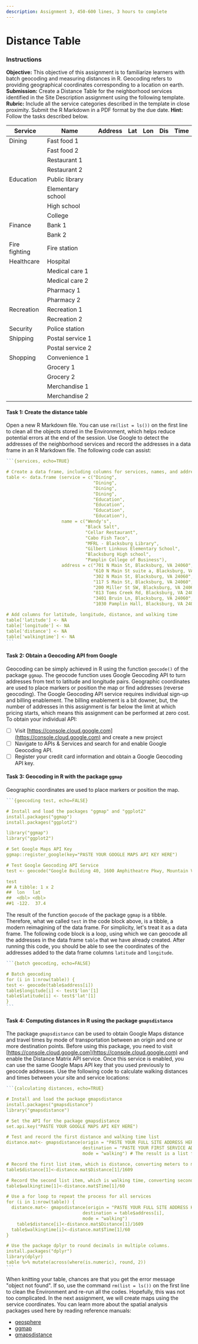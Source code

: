 ```yaml
---
description: Assignment 3, 450-600 lines, 3 hours to complete
---
```


# Distance Table

### Instructions

**Objective:** This objective of this assignment is to familiarize learners with batch geocoding and measuring distances in R. Geocoding refers to providing geographical coordinates corresponding to a location on earth. **Submission:** Create a Distance Table for the neighborhood services identified in the Site Description assignment using the following template. **Rubric:** Include all the service categories described in the template in close proximity. Submit the R Markdown in a PDF format by the due date. **Hint:** Follow the tasks described below.

| Service       | Name              | Address | Lat | Lon | Dis | Time |
| ------------- | ----------------- | ------- | --- | --- | --- | ---- |
| Dining        | Fast food 1       |         |     |     |     |      |
|               | Fast food 2       |         |     |     |     |      |
|               | Restaurant 1      |         |     |     |     |      |
|               | Restaurant 2      |         |     |     |     |      |
| Education     | Public library    |         |     |     |     |      |
|               | Elementary school |         |     |     |     |      |
|               | High school       |         |     |     |     |      |
|               | College           |         |     |     |     |      |
| Finance       | Bank 1            |         |     |     |     |      |
|               | Bank 2            |         |     |     |     |      |
| Fire fighting | Fire station      |         |     |     |     |      |
| Healthcare    | Hospital          |         |     |     |     |      |
|               | Medical care 1    |         |     |     |     |      |
|               | Medical care 2    |         |     |     |     |      |
|               | Pharmacy 1        |         |     |     |     |      |
|               | Pharmacy 2        |         |     |     |     |      |
| Recreation    | Recreation 1      |         |     |     |     |      |
|               | Recreation 2      |         |     |     |     |      |
| Security      | Police station    |         |     |     |     |      |
| Shipping      | Postal service 1  |         |     |     |     |      |
|               | Postal service 2  |         |     |     |     |      |
| Shopping      | Convenience 1     |         |     |     |     |      |
|               | Grocery 1         |         |     |     |     |      |
|               | Grocery 2         |         |     |     |     |      |
|               | Merchandise 1     |         |     |     |     |      |
|               | Merchandise 2     |         |     |     |     |      |

#### Task 1: Create the distance table

Open a new R Markdown file. You can use `rm(list = ls())` on the first line to clean all the objects stored in the Environment, which helps reduce potential errors at the end of the session. Use Google to detect the addresses of the neighborhood services and record the addresses in a data frame in an R Markdown file. The following code can assist:

````r
```{services, echo=TRUE}

# Create a data frame, including columns for services, names, and addresses 
table <- data.frame (service = c("Dining",
                                 "Dining",
                                 "Dining",
                                 "Dining",
                                 "Education",
                                 "Education",
                                 "Education",
                                 "Education"),
                     name = c("Wendy's",
                              "Black Salt",
                              "Cellar Restaurant",
                              "Cabo Fish Taco",
                              "MFRL - Blacksburg Library",
                              "Gilbert Linkous Elementary School",
                              "Blacksburg High school",
                              "Pamplin College of Business"),
                     address = c("701 N Main St, Blacksburg, VA 24060",
                                 "610 N Main St suite a, Blacksburg, VA 24060",
                                 "302 N Main St, Blacksburg, VA 24060",
                                 "117 S Main St, Blacksburg, VA 24060",
                                 "200 Miller St SW, Blacksburg, VA 24060",
                                 "813 Toms Creek Rd, Blacksburg, VA 24060",
                                 "3401 Bruin Ln, Blacksburg, VA 24060",
                                 "1030 Pamplin Hall, Blacksburg, VA 24061"))

# Add columns for latitude, longitude, distance, and walking time 
table['latitude'] <- NA
table['longitude'] <- NA
table['distance'] <- NA
table['walkingtime'] <- NA
```
````

#### Task 2: Obtain a Geocoding API from Google

Geocoding can be simply achieved in R using the function `geocode()` of the package `ggmap`. The geocode function uses Google Geocoding API to turn addresses from text to latitude and longitude pairs. Geographic coordinates are used to place markers or position the map or find addresses (reverse geocoding). The Google Geocoding API service requires individual sign-up and billing enablement. The billing enablement is a bit downer, but, the number of addresses in this assignment is far below the limit at which pricing starts, which means this assignment can be performed at zero cost. To obtain your individual API:

* [ ] Visit [https://console.cloud.google.com](https://console.cloud.google.com) and create a new project
* [ ] Navigate to APIs & Services and search for and enable Google Geocoding API.
* [ ] Register your credit card information and obtain a Google Geocoding API key.

#### Task 3: Geocoding in R with the package `ggmap`

Geographic coordinates are used to place markers or position the map.&#x20;

````r
```{geocoding test, echo=FALSE}

# Install and load the packages "ggmap" and "ggplot2"
install.packages("ggmap")
install.packages("ggplot2")

library("ggmap")
library("ggplot2")

# Set Google Maps API Key
ggmap::register_google(key="PASTE YOUR GOOGLE MAPS API KEY HERE")

# Test Google Geocoding API Service
test <- geocode("Google Building 40, 1600 Amphitheatre Pkwy, Mountain View, CA 94043")

test
## A tibble: 1 x 2
##  lon   lat
##  <dbl> <dbl>
##1 -122.  37.4
````

The result of the function `geocode` of the package `ggmap` is a tibble. Therefore, what we called `test` in the code block above, is a tibble, a modern reimagining of the data frame. For simplicity, let's treat it as a data frame. The following code block is a loop, using which we can geocode all the addresses in the data frame `table` that we have already created. After running this code, you should be able to see the coordinates of the addresses added to the data frame columns `latitude` and `longitude`.

````r
```{batch geocoding, echo=FALSE}

# Batch geocoding
for (i in 1:nrow(table)) {
test <- geocode(table$address[i])
table$longitude[i] <- test$'lon'[1]
table$latitude[i] <- test$'lat'[1]
}
```
````

#### Task 4: Computing distances in R using the package `gmapsdistance`

The package `gmapsdistance` can be used to obtain Google Maps distance and travel times by mode of transportation between an origin and one or more destination points. Before using this package, you need to visit [https://console.cloud.google.com](https://console.cloud.google.com) and enable the Distance Matrix API service. Once this service is enabled, you can use the same Google Maps API key that you used previously to geocode addresses. Use the following code to calculate walking distances and times between your site and service locations:

````r
```{calculating distances, echo=TRUE}

# Install and load the package gmapsdistance
install.packages("gmapsdistance")
library("gmapsdistance")

# Set the API for the package gmapsdistance
set.api.key("PASTE YOUR GOOGLE MAPS API KEY HERE")

# Test and record the first distance and walking time list
distance.mat<- gmapsdistance(origin = "PASTE YOUR FULL SITE ADDRESS HERE",
                             destination = "PASTE YOUR FIRST SERVICE ADDRESS HERE",
                             mode = "walking") # The result is a list format

# Record the first list item, which is distance, converting meters to miles 
table$distance[1]<-distance.mat$Distance[1]/1609

# Record the second list item, which is walking time, converting seconds to minutes 
table$walkingtime[1]<-distance.mat$Time[1]/60 

# Use a for loop to repeat the process for all services
for (i in 1:nrow(table)) { 
  distance.mat<- gmapsdistance(origin = "PASTE YOUR FULL SITE ADDRESS HERE",
                             destination = table$address[i],
                             mode = "walking")
    table$distance[i]<-distance.mat$Distance[1]/1609
  table$walkingtime[i]<-distance.mat$Time[1]/60
}

# Use the package dplyr to round decimals in multiple columns. 
install.packages("dplyr")
library(dplyr)
table %>% mutate(across(where(is.numeric), round, 2))
```
````

When knitting your table, chances are that you get the error message "object not found". If so, use the command `rm(list = ls())` on the first line to clean the Environment and re-run all the codes. Hopefully, this was not too complicated. In the next assignment, we will create maps using the service coordinates. You can learn more about the spatial analysis packages used here by reading reference manuals:

* [geosphere](https://cran.r-project.org/web/packages/geosphere/geosphere.pdf)
* [ggmap](https://cran.r-project.org/web/packages/ggmap/ggmap.pdf)
* [gmapsdistance](https://cran.r-project.org/web/packages/gmapsdistance/gmapsdistance.pdf)
